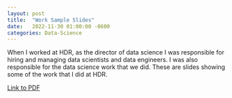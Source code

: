 ```yaml
---
layout: post
title:  "Work Sample Slides"
date:   2022-11-30 01:00:00 -0600
categories: Data-Science
---
```


When I worked at HDR, as the director of data science I was responsible for hiring and managing data scientists and data engineers. I was also responsible for the data science work that we did. These are slides showing some of the work that I did at HDR.

[Link to PDF](https://drive.google.com/file/d/1mmsiwT6u-krNwKql0LDi6GXnedSIo_Jn/view?usp=share_link)